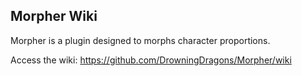 ## Morpher Wiki
Morpher is a plugin designed to morphs character proportions.

Access the wiki: https://github.com/DrowningDragons/Morpher/wiki

